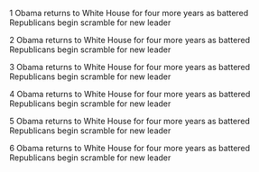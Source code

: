 1 Obama returns to White House for four more years as battered Republicans begin scramble for new leader

2 Obama returns to White House for four more years as battered Republicans begin scramble for new leader

3 Obama returns to White House for four more years as battered Republicans begin scramble for new leader

4 Obama returns to White House for four more years as battered Republicans begin scramble for new leader

5 Obama returns to White House for four more years as battered Republicans begin scramble for new leader

6 Obama returns to White House for four more years as battered Republicans begin scramble for new leader